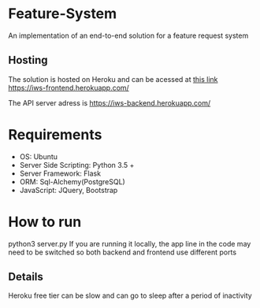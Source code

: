 # Feature-System
An implementation of an end-to-end solution for a feature request system

## Hosting
The solution is hosted on Heroku and can be acessed at [this link](https://iws-frontend.herokuapp.com/) https://iws-frontend.herokuapp.com/

The API server adress is https://iws-backend.herokuapp.com/
# Requirements

* OS: Ubuntu
* Server Side Scripting: Python 3.5 +
* Server Framework: Flask
* ORM: Sql-Alchemy(PostgreSQL)
* JavaScript: JQuery, Bootstrap

# How to run
	
python3 server.py
If you are running it locally, the app line in the code may need to be switched so both backend and frontend use different ports

## Details

Heroku free tier can be slow and can go to sleep after a period of inactivity 

